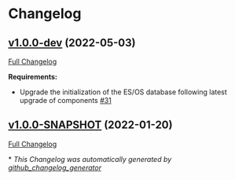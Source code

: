 # Changelog

## [v1.0.0-dev](https://github.com/NASA-PDS/registry/tree/v1.0.0-dev) (2022-05-03)

[Full Changelog](https://github.com/NASA-PDS/registry/compare/v1.0.0-SNAPSHOT...v1.0.0-dev)

**Requirements:**

- Upgrade the initialization of the ES/OS database following latest upgrade of components [\#31](https://github.com/NASA-PDS/registry/issues/31)

## [v1.0.0-SNAPSHOT](https://github.com/NASA-PDS/registry/tree/v1.0.0-SNAPSHOT) (2022-01-20)

[Full Changelog](https://github.com/NASA-PDS/registry/compare/1f4d45e5a395b8d05b58a0924066dcd3cd0b3565...v1.0.0-SNAPSHOT)



\* *This Changelog was automatically generated by [github_changelog_generator](https://github.com/github-changelog-generator/github-changelog-generator)*
